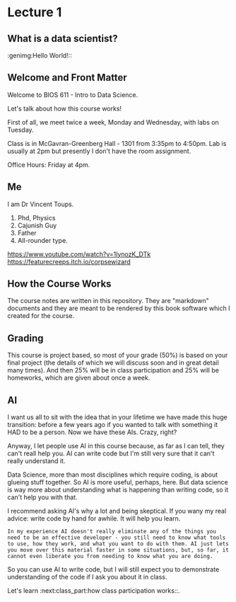 Lecture 1
=========

What is a data scientist?
-------------------------

:genimg:Hello World!::

Welcome and Front Matter
------------------------

Welcome to BIOS 611 - Intro to Data Science.

Let's talk about how this course works!

First of all, we meet twice a week, Monday and Wednesday, with labs
on Tuesday.

Class is in McGavran-Greenberg Hall - 1301 from 3:35pm to 4:50pm.
Lab is usually at 2pm but presently I don't have the room assignment.

Office Hours: Friday at 4pm.

Me
--

I am Dr Vincent Toups.

1. Phd, Physics
2. Cajunish Guy
3. Father
4. All-rounder type.

https://www.youtube.com/watch?v=1lynozK_DTk
https://featurecreeps.itch.io/corpsewizard


How the Course Works
--------------------

The course notes are written in this repository. They are "markdown" documents
and they are meant to be rendered by this book software which I created for the
course.

Grading
-------

This course is project based, so most of your grade (50%) is based on your 
final project (the details of which we will discuss soon and in great detail many
times). And then 25% will be in class participation and 25% will be 
homeworks, which are given about once a week.

AI
--

I want us all to sit with the idea that in your lifetime we have made this huge
transition: before a few years ago if you wanted to talk with something it HAD
to be a person. Now we have these AIs. Crazy, right?

Anyway, I let people use AI in this course because, as far as I can tell, they
can't reall help you. AI can write code but I'm still very sure that it can't really
understand it.

Data Science, more than most disciplines which require coding, is about glueing
stuff together. So AI is more useful, perhaps, here. But data science is way
more about understanding what is happening than writing code, so it can't help
you with that. 

I recommend asking AI's why a lot and being skeptical. If you wany my real
advice: write code by hand for awhile. It will help you learn.

```sidebar
In my experience AI doesn't really eliminate any of the things you need to be an effective developer - you still need to know what tools to use, how they work, and what you want to do with them. AI just lets you move over this material faster in some situations, but, so far, it cannot even liberate you from needing to know what you are doing. 
```
So you can use AI to write code, but I will still expect you to demonstrate
understanding of the code if I ask you about it in class.

Let's learn :next:class_part:how class participation works::.